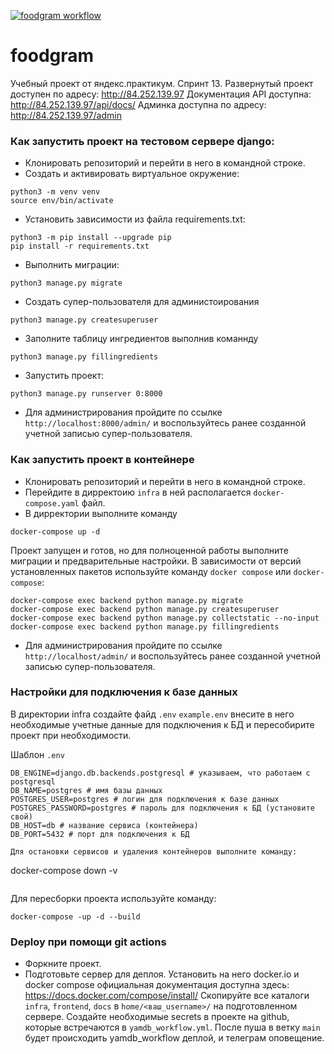 [![foodgram workflow](https://github.com/kirill-chu/foodgram-project-react/actions/workflows/foodgram_workflow.yml/badge.svg?branch=master)](https://github.com/kirill-chu/foodgram-project-react/actions/workflows/foodgram_workflow.yml)

# foodgram

Учебный проект от яндекс.практикум. Спринт 13.
Развернутый проект доступен по адресу: http://84.252.139.97
Документация API доступна: http://84.252.139.97/api/docs/
Админка доступна по адресу: http://84.252.139.97/admin

### Как запустить проект на тестовом сервере django:
- Клонировать репозиторий и перейти в него в командной строке.
- Cоздать и активировать виртуальное окружение:
```
python3 -m venv venv 
source env/bin/activate
```

- Установить зависимости из файла requirements.txt:
```
python3 -m pip install --upgrade pip
pip install -r requirements.txt
```

- Выполнить миграции:
```
python3 manage.py migrate
```

-  Создать супер-пользователя для администоирования
```
python3 manage.py createsuperuser
```

- Заполните таблицу ингредиентов выполнив команнду
```
python3 manage.py fillingredients
```

- Запустить проект:
```
python3 manage.py runserver 0:8000
```
- Для администрирования пройдите по ссылке `http://localhost:8000/admin/` и воспользуйтесь ранее созданной учетной записью супер-пользователя.


### Как запустить проект в контейнере
- Клонировать репозиторий и перейти в него в командной строке.
- Перейдите в дирректоию `infra` в ней располагается `docker-compose.yaml` файл.
- В дирректории выполните команду
```
docker-compose up -d
```
Проект запущен и готов, но для полноценной работы выполните миграции и предварительные настройки. В зависимости от версий установленных пакетов используйте команду `docker compose` или `docker-compose`:
```
docker-compose exec backend python manage.py migrate
docker-compose exec backend python manage.py createsuperuser
docker-compose exec backend python manage.py collectstatic --no-input
docker-compose exec backend python manage.py fillingredients
```
- Для администрирования пройдите по ссылке `http://localhost/admin/` и воспользуйтесь ранее созданной учетной записью супер-пользователя.


### Настройки для подключения к базе данных
В директории infra создайте файд `.env` `example.env` внесите в него необходимые учетные данные для подключения к БД и пересобирите проект при необходимости.

Шаблон `.env`
```
DB_ENGINE=django.db.backends.postgresql # указываем, что работаем с postgresql
DB_NAME=postgres # имя базы данных
POSTGRES_USER=postgres # логин для подключения к базе данных
POSTGRES_PASSWORD=postgres # пароль для подключения к БД (установите свой)
DB_HOST=db # название сервиса (контейнера)
DB_PORT=5432 # порт для подключения к БД 

Для остановки сервисов и удаления контейнеров выполните команду:
```
docker-compose down -v
```

```
Для пересборки проекта используйте команду:
```
docker-compose -up -d --build
```

### Deploy при помощи git actions
- Форкните проект.
- Подготовьте сервер для деплоя.
Установить на него docker.io и docker compose официальная документация доступна здесь: https://docs.docker.com/compose/install/
Скопируйте все каталоги `infra`, `frontend`, `docs` в `home/<ваш_username>/` на подготовленном сервере.
Создайте необходимые secrets в проекте на github, которые встречаются в `yamdb_workflow.yml`.
После пуша в ветку `main` будет происходить yamdb_workflow деплой, и телеграм оповещение.
